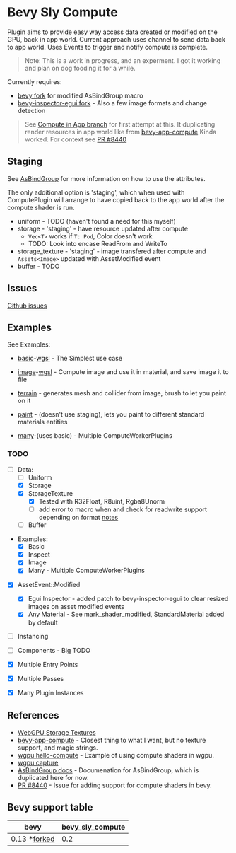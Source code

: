 # Bevy Sly Compute

Plugin aims to provide easy way access data created or modified on the GPU, back in app world.  Current approach uses channel to send data back to app world.  Uses Events to trigger and notify compute is complete.

> Note: This is a work in progress, and an experment.  I got it working and plan on dog fooding it for a while.

Currently requires:

- [bevy fork](https://github.com/slyedoc/bevy/tree/bevy_compute)
for modified AsBindGroup macro
- [bevy-inspector-egui fork](https://github.com/slyedoc/bevy-inspector-egui) -  Also a few image formats and change detection

> See [Compute in App branch](https://github.com/slyedoc/bevy_sly_compute/tree/bevy_0.12) for first attempt at this. It duplicating render resources in app world like from [bevy-app-compute](https://github.com/Kjolnyr/bevy_app_compute) Kinda worked. For context see [PR #8440](https://github.com/bevyengine/bevy/issues/8440)

## Staging

See [AsBindGroup](https://docs.rs/bevy/latest/bevy/render/render_resource/trait.AsBindGroup.html) for more information on how to use the attributes.

The only additional option is 'staging', which when used with ComputePlugin will arrange to have copied back to the app world after the compute shader is run.

- uniform - TODO (haven't found a need for this myself)
- storage - 'staging' - have resource updated after compute
  - ```Vec<T>``` works if ```T: Pod```, Color doesn't work
  - TODO: Look into encase ReadFrom and WriteTo
- storage_texture - 'staging' - image transfered after compute and ```Assets<Image>``` updated with AssetModified event
- buffer - TODO

## Issues

[Github issues](https://github.com/slyedoc/bevy_sly_compute/issues)

## Examples

See Examples:



- [basic](examples/basic.rs)-[wgsl](assets/basic.wgsl) - The Simplest use case
- [image](examples/image.rs)-[wgsl](assets/image.wgsl) - Compute image and use it in material, and save image it to file
- [terrain](examples/terrain.rs) - generates mesh and collider from image, brush to let you paint on it
- [paint](examples/paint.rs) - (doesn't use staging), lets you paint to different standard materials entities

- [many](examples/many.rs)-(uses basic) - Multiple ComputeWorkerPlugins

### TODO

- [ ] Data:
  - [ ] Uniform
  - [x] Storage
  - [x] StorageTexture
    - [X] Tested with R32Float, R8uint, Rgba8Unorm
    - [ ] add error to macro when and check for readwrite support depending on format [notes](https://webgpufundamentals.org/webgpu/lessons/webgpu-storage-textures.html)
  - [ ] Buffer  
- Examples:
  - [x] Basic
  - [x] Inspect
  - [x] Image  
  - [x] Many - Multiple ComputeWorkerPlugins
- [x] AssetEvent::Modified

  - [x] Egui Inspector - added patch to bevy-inspector-egui to clear resized images on asset modified events
  - [x] Any Material - See mark_shader_modified, StandardMaterial added by default
- [ ] Instancing
- [ ] Components - Big TODO
- [x] Multiple Entry Points
- [x] Multiple Passes
- [x] Many Plugin Instances

## References

- [WebGPU Storage Textures](https://webgpufundamentals.org/webgpu/lessons/webgpu-storage-textures.html)
- [bevy-app-compute](https://github.com/Kjolnyr/bevy_app_compute) - Closest thing to what I want, but no texture support, and magic strings.
- [wgpu hello-compute](https://github.com/gfx-rs/wgpu-rs/blob/master/examples/hello-compute/main.rs) - Example of using compute shaders in wgpu.
- [wgpu capture](https://github.com/gfx-rs/wgpu-rs/blob/master/examples/capture/main.rs)
- [AsBindGroup docs](https://docs.rs/bevy/latest/bevy/render/render_resource/trait.AsBindGroup.html) - Documenation for AsBindGroup, which is duplicated here for now.
- [PR #8440](https://github.com/bevyengine/bevy/issues/8440) - Issue for adding support for compute shaders in bevy.

## Bevy support table

| bevy    | bevy_sly_compute |
| ------- | ------------------- |
| 0.13 *[forked](https://github.com/slyedoc/bevy/tree/bevy_compute) | 0.2                 |
